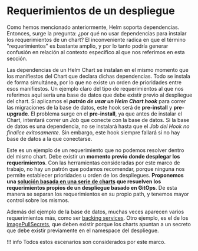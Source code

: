 # Requerimientos de un despliegue

Como hemos mencionado anteriormente, Helm soporta dependencias. Entonces, surge
la pregunta:
¿por qué no usar dependencias para instalar los requerimientos de un chart? El
inconveniente radica en que el término "requerimientos" es bastante amplio, y
por lo tanto podría generar confusión en relación al contexto especifico al que
nos referimos en esta sección.

Las dependencias de un Helm Chart se instalan en el mismo momento que los
manifiestos del Chart que declara dichas dependencias. Todo se instala de forma
simultánea, por lo que no existe un orden de prioridades entre esos manifiestos.
Un ejemplo claro del tipo de requerimientos al que nos referimos aquí sería una
base de datos que debe existir previo al despliegue del chart. Si aplicamos el
**_patrón de usar un Helm Chart hook_** para correr las migraciones de la base
de datos, este hook será de **pre-install** y **pre-upgrade**. El problema surge
en el **pre-install**, ya que antes de instalar el Chart, intentará correr un
Job que conecte con la base de datos. Si la base de datos es una dependencia, no
se instalará hasta que el _Job del Hook no finalice exitosamente_. Sin embargo,
este hook siempre fallará si no hay base de datos a la que conectarse.

Este es un ejemplo de un requerimiento que no podemos resolver dentro del mismo
chart. Debe existir un **momento previo donde desplegar los requerimientos**.
Con las herramientas consideradas por este marco de trabajo, no hay un patrón
que podamos recomendar, porque ninguna nos permite establecer prioridades u
orden de los despliegues. **Proponemos una [solución basada en una serie de
charts](https://github.com/Mikroways/argo-gitops-flow) que resuelven los
requerimientos propios de un despliegue basado en GitOps**. De esta manera se
separan los requerimientos en su propio path, y tenemos mayor control sobre los
mismos.

Además del ejemplo de la base de datos, muchas veces aparecen varios
requerimientos más, como ser [backing services](https://12factor.net/es/backing-services).
Otro ejemplo, es el de los [imagePullSecrets](https://kubernetes.io/docs/tasks/configure-pod-container/pull-image-private-registry/),
que deben existir porque los charts apuntan a un secreto que debe existir
previamente en el namespace del despliegue.

!!! info
    Todos estos escenarios son considerados por este marco.
